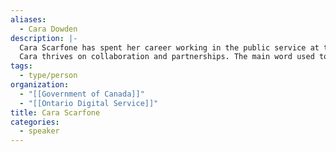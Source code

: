 ```yaml
---
aliases:
  - Cara Dowden
description: |-
  Cara Scarfone has spent her career working in the public service at the provincial and federal levels. A cheerleader for all things open government, she values the opportunity to engage with the public to find out what matters most to them.
  Cara thrives on collaboration and partnerships. The main word used to describe her is “enthusiastic” and she brings this enthusiasm to her work in open data and open government. Past files involve AI and the Open Government Partnership action plan, user research, and open data. She lives in Toronto with her many plants and enjoys old books and confetti cannons, but not at the same time.
tags:
  - type/person
organization:
  - "[[Government of Canada]]"
  - "[[Ontario Digital Service]]"
title: Cara Scarfone
categories:
  - speaker
---
```

